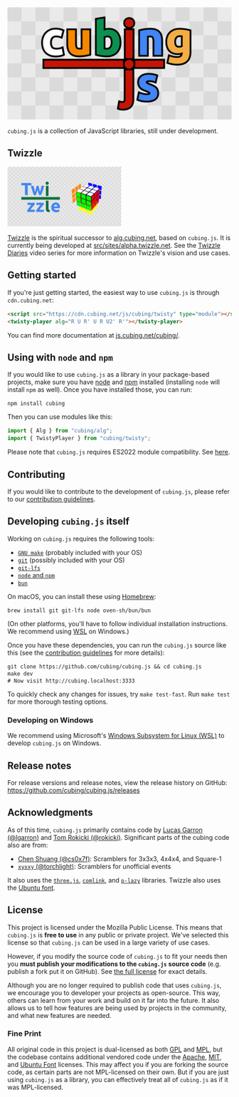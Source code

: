 <img src="cubing.js.png" alt="cubing.js" width="512">

`cubing.js` is a collection of JavaScript libraries, still under development.

## Twizzle

<a href="https://alpha.twizzle.net/"><img src="./src/sites/alpha.twizzle.net/twizzle-social-media-image.png" width="256">

Twizzle</a> is the spiritual successor to [alg.cubing.net](https://alg.cubing.net/), based on `cubing.js`. It is currently being developed at [src/sites/alpha.twizzle.net](./src/sites/alpha.twizzle.net/). See the [Twizzle Diaries](https://www.youtube.com/watch?v=9_kqXn0Mq-o&list=PLFh3NgpDbzN4VkcfjEZSQ_TYQv_OEjbjF) video series for more information on Twizzle's vision and use cases.

## Getting started

If you're just getting started, the easiest way to use `cubing.js` is through `cdn.cubing.net`:

```html
<script src="https://cdn.cubing.net/js/cubing/twisty" type="module"></script>
<twisty-player alg="R U R' U R U2' R'"></twisty-player>
```

You can find more documentation at [js.cubing.net/cubing/](https://js.cubing.net/cubing).

## Using with `node` and `npm`

If you would like to use `cubing.js` as a library in your package-based projects, make sure you have [node](https://nodejs.org/en/) and [npm](https://docs.npmjs.com/getting-started) installed (installing `node` will install `npm` as well). Once you have installed those, you can run:

```shell
npm install cubing
```

Then you can use modules like this:

```js
import { Alg } from "cubing/alg";
import { TwistyPlayer } from "cubing/twisty";
```

Please note that `cubing.js` requires ES2022 module compatibility. See [here](https://js.cubing.net/cubing/#javascript).

## Contributing

If you would like to contribute to the development of `cubing.js`, please refer to our [contribution guidelines](./CONTRIBUTING.md).

## Developing `cubing.js` itself

Working on `cubing.js` requires the following tools:

- [`GNU make`](https://www.gnu.org/software/make/) (probably included with your OS)
- [`git`](https://git-scm.com/) (possibly included with your OS)
- [`git-lfs`](https://git-lfs.com/)
- [`node` and `npm`](https://nodejs.org/en/download)
- [`bun`](https://bun.sh/)

On macOS, you can install these using [Homebrew](https://brew.sh/):

```shell
brew install git git-lfs node oven-sh/bun/bun
```

(On other platforms, you'll have to follow individual installation instructions. We recommend using [WSL](https://learn.microsoft.com/en-us/windows/wsl/install) on Windows.)

Once you have these dependencies, you can run the `cubing.js` source like this (see the [contribution guidelines](./CONTRIBUTING.md) for more details):

```shell
git clone https://github.com/cubing/cubing.js && cd cubing.js
make dev
# Now visit http://cubing.localhost:3333
```

To quickly check any changes for issues, try `make test-fast`. Run `make test` for more thorough testing options.

### Developing on Windows

We recommend using Microsoft's [Windows Subsystem for Linux (WSL)](https://learn.microsoft.com/en-us/windows/wsl/about) to develop `cubing.js` on Windows.

## Release notes

For release versions and release notes, view the release history on GitHub: <https://github.com/cubing/cubing.js/releases>

## Acknowledgments

As of this time, `cubing.js` primarily contains code by [Lucas Garron (@lgarron)](https://github.com/lgarron) and [Tom Rokicki (@rokicki)](https://github.com/rokicki). Significant parts of the cubing code also are from:

- [Chen Shuang (@cs0x7f)](https://github.com/cs0x7f): Scramblers for 3x3x3, 4x4x4, and Square-1
- [`xyxxy` (@torchlight)](https://github.com/torchlight): Scramblers for unofficial events

It also uses the [`three.js`](https://github.com/mrdoob/three.js), [`comlink`](https://github.com/GoogleChromeLabs/comlink), and [`p-lazy`](https://github.com/sindresorhus/p-lazy) libraries. Twizzle also uses the [Ubuntu font](https://design.ubuntu.com/font/).

## License

This project is licensed under the Mozilla Public License. This means that `cubing.js` is **free to use** in any public or private project. We've selected this license so that `cubing.js` can be used in a large variety of use cases.

However, if you modify the source code of `cubing.js` to fit your needs then you **must publish your modifications to the `cubing.js` source code** (e.g. publish a fork put it on GitHub). See [the full license](./LICENSE-MPL.md) for exact details.

Although you are no longer required to publish code that uses `cubing.js`, we encourage you to developer your projects as open-source. This way, others can learn from your work and build on it far into the future. It also allows us to tell how features are being used by projects in the community, and what new features are needed.

### Fine Print

All original code in this project is dual-licensed as both [GPL](./LICENSE-GPL.md) and [MPL](./LICENSE-MPL.md), but the codebase contains additional vendored code under the [Apache](./src/cubing/vendor/apache/), [MIT](./src/cubing/vendor/mit/), and [Ubuntu Font](./src/sites/experiments.cubing.net/cubing.js/vendor/fonts/ubuntu/) licenses. This may affect you if you are forking the source code, as certain parts are not MPL-licensed on their own. But if you are just using `cubing.js` as a library, you can effectively treat all of `cubing.js` as if it was MPL-licensed.
